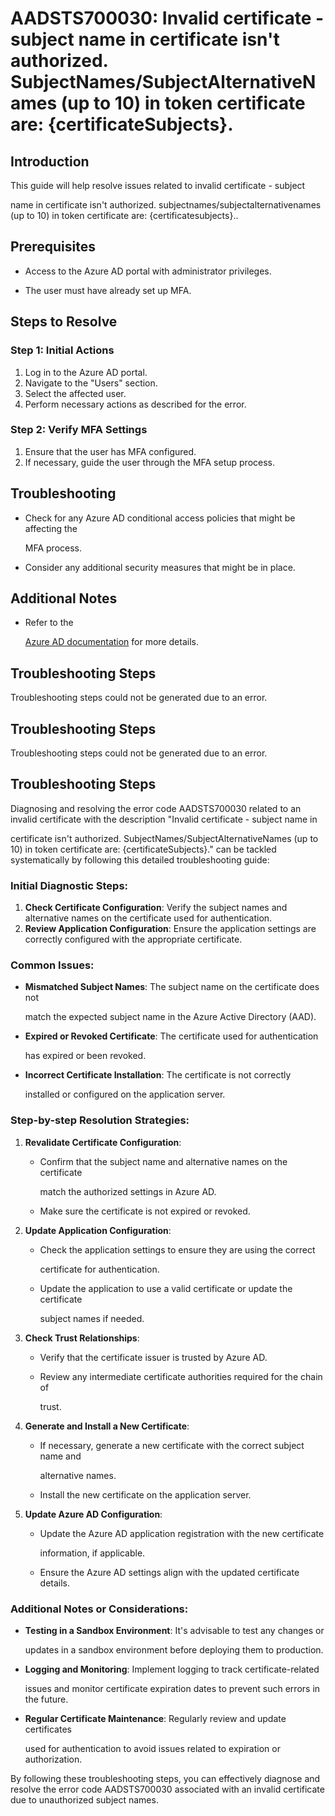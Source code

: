 # AADSTS700030: Invalid certificate - subject name in certificate isn't authorized. SubjectNames/SubjectAlternativeNames (up to 10) in token certificate are: {certificateSubjects}.


## Introduction

This guide will help resolve issues related to invalid certificate - subject

name in certificate isn't authorized. subjectnames/subjectalternativenames (up
to 10) in token certificate are: {certificatesubjects}..


## Prerequisites


* Access to the Azure AD portal with administrator privileges.

* The user must have already set up MFA.


## Steps to Resolve


### Step 1: Initial Actions

1. Log in to the Azure AD portal.
2. Navigate to the "Users" section.
3. Select the affected user.
4. Perform necessary actions as described for the error.


### Step 2: Verify MFA Settings

1. Ensure that the user has MFA configured.
2. If necessary, guide the user through the MFA setup process.


## Troubleshooting


* Check for any Azure AD conditional access policies that might be affecting the

  MFA process.

* Consider any additional security measures that might be in place.


## Additional Notes


* Refer to the

  [Azure AD 
documentation](https://learn.microsoft.com/en-us/azure/active-directory/)
  for more details.


## Troubleshooting Steps

Troubleshooting steps could not be generated due to an error.


## Troubleshooting Steps

Troubleshooting steps could not be generated due to an error.


## Troubleshooting Steps

Diagnosing and resolving the error code AADSTS700030 related to an invalid
certificate with the description "Invalid certificate - subject name in

certificate isn't authorized. SubjectNames/SubjectAlternativeNames (up to 10) in
token certificate are: {certificateSubjects}." can be tackled systematically by
following this detailed troubleshooting guide:


### Initial Diagnostic Steps:

1. **Check Certificate Configuration**: Verify the subject names and alternative
   names on the certificate used for authentication.
2. **Review Application Configuration**: Ensure the application settings are
   correctly configured with the appropriate certificate.


### Common Issues:


* **Mismatched Subject Names**: The subject name on the certificate does not

  match the expected subject name in the Azure Active Directory (AAD).

* **Expired or Revoked Certificate**: The certificate used for authentication

  has expired or been revoked.

* **Incorrect Certificate Installation**: The certificate is not correctly

  installed or configured on the application server.


### Step-by-step Resolution Strategies:

1. **Revalidate Certificate Configuration**:

   * Confirm that the subject name and alternative names on the certificate

     match the authorized settings in Azure AD.
   * Make sure the certificate is not expired or revoked.

2. **Update Application Configuration**:

   * Check the application settings to ensure they are using the correct

     certificate for authentication.
   * Update the application to use a valid certificate or update the certificate

     subject names if needed.

3. **Check Trust Relationships**:

   * Verify that the certificate issuer is trusted by Azure AD.

   * Review any intermediate certificate authorities required for the chain of

     trust.

4. **Generate and Install a New Certificate**:

   * If necessary, generate a new certificate with the correct subject name and

     alternative names.
   * Install the new certificate on the application server.

5. **Update Azure AD Configuration**:
   * Update the Azure AD application registration with the new certificate

     information, if applicable.
   * Ensure the Azure AD settings align with the updated certificate details.


### Additional Notes or Considerations:


* **Testing in a Sandbox Environment**: It's advisable to test any changes or

  updates in a sandbox environment before deploying them to production.

* **Logging and Monitoring**: Implement logging to track certificate-related

  issues and monitor certificate expiration dates to prevent such errors in the
  future.

* **Regular Certificate Maintenance**: Regularly review and update certificates

  used for authentication to avoid issues related to expiration or
  authorization.

By following these troubleshooting steps, you can effectively diagnose and
resolve the error code AADSTS700030 associated with an invalid certificate due
to unauthorized subject names.